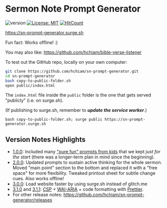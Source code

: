 # Sermon Note Prompt Generator

![version](https://img.shields.io/github/release/hchiam/sn-prompt-generator) [![License: MIT](https://img.shields.io/badge/License-MIT-yellow.svg)](https://opensource.org/licenses/MIT) [![HitCount](http://hits.dwyl.com/hchiam/sn-prompt-generator.svg)](http://hits.dwyl.com/hchiam/sn-prompt-generator)

<https://sn-prompt-generator.surge.sh>

Fun fact: Works offline! :)

You may also like: <https://github.com/hchiam/bible-verse-listener>

To test out the GitHub repo, locally on your own computer:

```bash
git clone https://github.com/hchiam/sn-prompt-generator.git
cd sn-prompt-generator
bash copy-to-public-folder.sh
open public/index.html
```

The `index.html` file inside the `public` folder is the one that gets served "publicly" (i.e. on surge.sh).

(If publishing to surge.sh, remember to _**update the service worker**_.)

`bash copy-to-public-folder.sh; surge public https://sn-prompt-generator.surge.sh`

## Version Notes Highlights

- [1.0.0](https://github.com/hchiam/sn-prompt-generator/tree/3cf92d7e4c7dedd926cf7496e7ae8c14e0a9b2e8): Included many ["pure fun" prompts from kids](https://github.com/hchiam/sn-prompt-generator/blob/3cf92d7e4c7dedd926cf7496e7ae8c14e0a9b2e8/script.js#L150) that we kept _just for the start_ (there was a longer-term plan in mind since the beginning).
- [2.0.0](https://github.com/hchiam/sn-prompt-generator/releases/tag/2.0.0): Updated prompts to sustain active thinking for the whole sermon. Moved "main point" section to the bottom and replaced it with a "free space" for more flexibility. Tweaked printout sheet for subtle change cues. Also works offline!
- [3.0.0](https://github.com/hchiam/sn-prompt-generator/releases/tag/3.0.0): Load website faster by using surge.sh instead of glitch.me
- [3.1.0](https://github.com/hchiam/sn-prompt-generator/releases/tag/3.1.0) and [3.1.1](https://github.com/hchiam/sn-prompt-generator/releases/tag/3.1.1): [CSP](https://github.com/hchiam/learning-csp) + [WAI-ARIA](https://www.scottohara.me/blog/2018/05/05/hidden-vs-none.html) + code formatting with [Prettier](https://marketplace.visualstudio.com/items?itemName=esbenp.prettier-vscode).
- For other release notes: <https://github.com/hchiam/sn-prompt-generator/releases>

